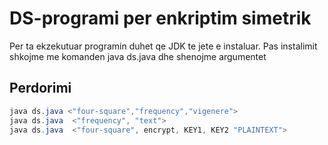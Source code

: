 # DS-programi per enkriptim simetrik

Per ta ekzekutuar programin duhet qe JDK te jete e instaluar.
Pas instalimit shkojme me komanden java ds.java dhe shenojme argumentet

## Perdorimi

```java
java ds.java <"four-square","frequency","vigenere">
java ds.java  <"frequency", "text">
java ds.java  <"four-square", encrypt, KEY1, KEY2 "PLAINTEXT">
```
